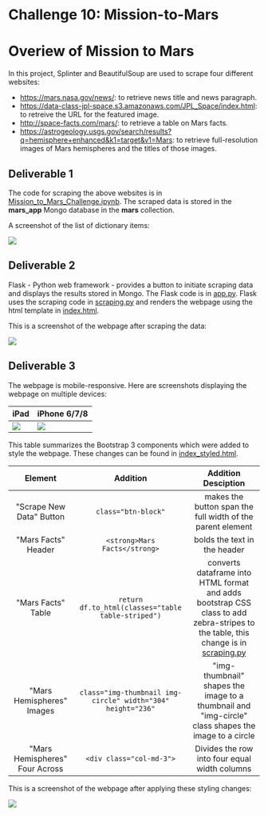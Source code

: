 # Challenge 10: Mission-to-Mars

# Overiew of Mission to Mars
In this project, Splinter and BeautifulSoup are used to scrape four different websites:
- https://mars.nasa.gov/news/: to retrieve news title and news paragraph.
- https://data-class-jpl-space.s3.amazonaws.com/JPL_Space/index.html: to retreive the URL for the featured image.
- http://space-facts.com/mars/: to retrieve a table on Mars facts.
- https://astrogeology.usgs.gov/search/results?q=hemisphere+enhanced&k1=target&v1=Mars: to retrieve full-resolution images of Mars hemispheres and the titles of those images.
## Deliverable 1
The code for scraping the above websites is in [Mission_to_Mars_Challenge.ipynb](https://github.com/Hala-INTJ/Mission-to-Mars/blob/main/Mission_to_Mars_Challenge.ipynb). The scraped data is stored in the **mars_app** Mongo database in the **mars** collection.

A screenshot of the list of dictionary items:

![](https://github.com/Hala-INTJ/Mission-to-Mars/blob/main/Resources/List%20of%20dictionaries.png)
## Deliverable 2
Flask - Python web framework - provides a button to initiate scraping data and displays the results stored in Mongo. The Flask code is in [app.py](https://github.com/Hala-INTJ/Mission-to-Mars/blob/main/app.py). Flask uses the scraping code in [scraping.py](https://github.com/Hala-INTJ/Mission-to-Mars/blob/main/scraping.py) and renders the webpage using the html template in [index.html](https://github.com/Hala-INTJ/Mission-to-Mars/blob/main/templates/index.html).

This is a screenshot of the webpage after scraping the data:

![](https://github.com/Hala-INTJ/Mission-to-Mars/blob/main/Resources/webpage_scraped_data.png)
## Deliverable 3
The webpage is mobile-responsive. Here are screenshots displaying the webpage on multiple devices:

| iPad | iPhone 6/7/8 |
| --- | --- |
| ![](https://github.com/Hala-INTJ/Mission-to-Mars/blob/main/Resources/iPad.png) | ![](https://github.com/Hala-INTJ/Mission-to-Mars/blob/main/Resources/iPhone7.png) |

This table summarizes the Bootstrap 3 components which were added to style the webpage. These changes can be found in [index_styled.html](https://github.com/Hala-INTJ/Mission-to-Mars/blob/main/templates/index_styled.html).

| Element | Addition | Addition Desciption |
| :---: | :---: | :---: |
| "Scrape New Data" Button | ```class="btn-block"```| makes the button span the full width of the parent element | 
| "Mars Facts" Header | ```<strong>Mars Facts</strong>```| bolds the text in the header | 
| "Mars Facts" Table | ```return df.to_html(classes="table table-striped")```| converts dataframe into HTML format and adds bootstrap CSS class to add zebra-stripes to the table, this change is in [scraping.py](https://github.com/Hala-INTJ/Mission-to-Mars/blob/main/scraping.py)| 
| "Mars Hemispheres" Images | ```class="img-thumbnail img-circle" width="304" height="236"```| "img-thumbnail" shapes the image to a thumbnail and "img-circle" class shapes the image to a circle |
| "Mars Hemispheres" Four Across | ```<div class="col-md-3">```| Divides the row into four equal width columns |

 This is a screenshot of the webpage after applying these styling changes:

 ![](https://github.com/Hala-INTJ/Mission-to-Mars/blob/main/Resources/webpage_index_styled.png)
